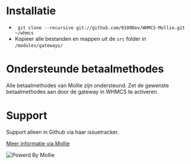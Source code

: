 # Installatie #
+ ``` git clone --recursive git://github.com/0100Dev/WHMCS-Mollie.git ~/whmcs```
+ Kopieer alle bestanden en mappen uit de `src` folder in `/modules/gateways/`

# Ondersteunde betaalmethodes #
Alle betaalmethodes van Mollie zijn ondersteund. Zet de gewenste betaalmethodes aan door de gateway in WHMCS te activeren.

# Support #
Support alleen in Github via haar issuetracker.

[Meer informatie via Mollie](https://www.mollie.nl/betaaldiensten/)

![Powerd By Mollie](http://www.mollie.nl/images/badge-betaling-medium.png)
